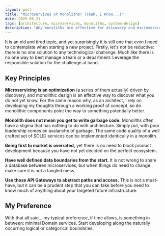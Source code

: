 ```yaml
---
layout: post
title: "Microservices or Monoliths? (Yeah, I Know...)"
date: 2025-06-21
tags: [architecture, microservices, monoliths, system-design]
description: "Why monoliths are effective for discovery and microservices are optimizations—principles for choosing the right architecture for your context."
---
```


It is an old and tired topic, and yet surprisingly it is still one that even I need to contemplate when starting a new project. Firstly, let's not be reductive: there is no one solution to any technological challenge. Much like there is no one way to best manage a team or a department. Leverage the responsible solution for the challenge at hand.

## Key Principles

**Microservicing is an optimization** (a series of them actually) driven by discovery, and monolithic design is an effective way to discover what you do not yet know. For the same reason why, as an architect, I rely on developing my thoughts through a working proof of concept, so do monolithic components point the way to something potentially better.

**Monolith does not mean you get to write garbage code.** Monoliths often have a stigma that has nothing to do with architecture. Simply put, with poor leadership comes an avalanche of garbage. The same code quality of a well crafted set of SOLID services can be implemented identically in a monolith.

**Being first to market is overrated,** yet there is no need to block product development because you have not yet decided on the perfect ecosystem.

**Have well defined data boundaries from the start.** It is not wrong to share a database between microservices, but when things do need to change make sure it is not a tangled mess.

**Use those API Gateways to abstract paths and access.** This is not a must-have, but it can be a prudent step that you can take before you need to know much of anything about your targeted future infrastructure.

## My Preference

With that all said... my typical preference, if time allows, is something in between: minimal Domain services. Start developing along the naturally occurring logical or categorical boundaries.